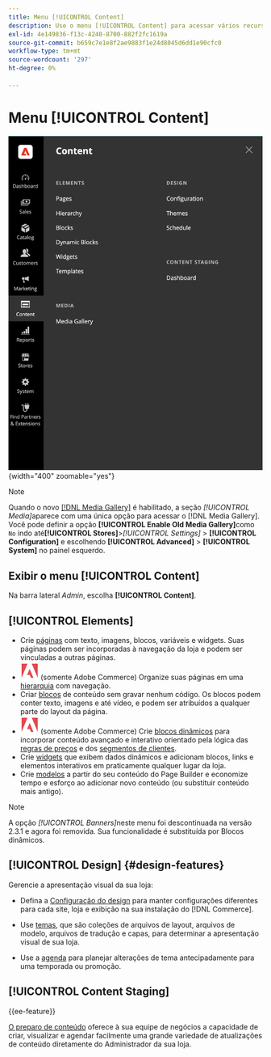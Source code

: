 ```yaml
---
title: Menu [!UICONTROL Content]
description: Use o menu [!UICONTROL Content] para acessar vários recursos para gerenciar o conteúdo na sua loja.
exl-id: 4e149836-f13c-4240-8700-882f2fc1619a
source-git-commit: b659c7e1e8f2ae9883f1e24d8045d6dd1e90cfc0
workflow-type: tm+mt
source-wordcount: '297'
ht-degree: 0%

---
```


# Menu [!UICONTROL Content]

![O menu [!UICONTROL Content] exibido no Admin](./assets/admin-menu-content.png){width="400" zoomable="yes"}

>[!NOTE]
>
>Quando o novo [[!DNL Media Gallery]](media-gallery.md) é habilitado, a seção _[!UICONTROL Media]_&#x200B;aparece com uma única opção para acessar o [!DNL Media Gallery]. Você pode definir a opção **[!UICONTROL Enable Old Media Gallery]**&#x200B;como `No` indo até&#x200B;**[!UICONTROL Stores]**>_[!UICONTROL Settings]_ > **[!UICONTROL Configuration]** e escolhendo **[!UICONTROL Advanced]** > **[!UICONTROL System]** no painel esquerdo.

## Exibir o menu [!UICONTROL Content]

Na barra lateral _Admin_, escolha **[!UICONTROL Content]**.

## [!UICONTROL Elements]

- Crie [páginas](pages.md) com texto, imagens, blocos, variáveis e widgets. Suas páginas podem ser incorporadas à navegação da loja e podem ser vinculadas a outras páginas.
- ![Adobe Commerce](../assets/adobe-logo.svg) (somente Adobe Commerce) Organize suas páginas em uma [hierarquia](page-hierarchy.md) com navegação.
- Criar [blocos](blocks.md) de conteúdo sem gravar nenhum código. Os blocos podem conter texto, imagens e até vídeo, e podem ser atribuídos a qualquer parte do layout da página.
- ![Adobe Commerce](../assets/adobe-logo.svg) (somente Adobe Commerce) Crie [blocos dinâmicos](dynamic-blocks.md) para incorporar conteúdo avançado e interativo orientado pela lógica das [regras de preços](../merchandising-promotions/introduction.md#promotions) e dos [segmentos de clientes](../customers/customer-segments.md).
- Crie [widgets](widgets.md) que exibem dados dinâmicos e adicionam blocos, links e elementos interativos em praticamente qualquer lugar da loja.
- Crie [modelos](../page-builder/templates.md) a partir do seu conteúdo do Page Builder e economize tempo e esforço ao adicionar novo conteúdo (ou substituir conteúdo mais antigo).

>[!NOTE]
>
>A opção _[!UICONTROL Banners]_&#x200B;neste menu foi descontinuada na versão 2.3.1 e agora foi removida. Sua funcionalidade é substituída por Blocos dinâmicos.

## [!UICONTROL Design] {#design-features}

Gerencie a apresentação visual da sua loja:

- Defina a [Configuração do design](configuration.md) para manter configurações diferentes para cada site, loja e exibição na sua instalação do [!DNL Commerce].

- Use [temas](themes.md), que são coleções de arquivos de layout, arquivos de modelo, arquivos de tradução e capas, para determinar a apresentação visual de sua loja.

- Use a [agenda](schedule.md) para planejar alterações de tema antecipadamente para uma temporada ou promoção.

## [!UICONTROL Content Staging]

{{ee-feature}}

[O preparo de conteúdo](content-staging.md) oferece à sua equipe de negócios a capacidade de criar, visualizar e agendar facilmente uma grande variedade de atualizações de conteúdo diretamente do Administrador da sua loja.
